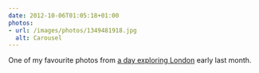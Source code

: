 ```yaml
---
date: 2012-10-06T01:05:18+01:00
photos:
- url: /images/photos/1349481918.jpg
  alt: Carousel
---
```

One of my favourite photos from [a day exploring London][1] early last month.

[1]: https://www.flickr.com/photos/paulrobertlloyd/sets/72157631686838093/
